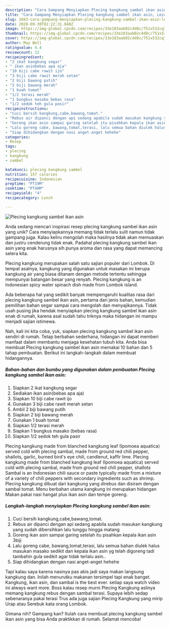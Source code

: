 ```yaml
---
description: "Cara Gampang Menyiapkan Plecing kangkung sambel ikan asin, Lezat Sekali"
title: "Cara Gampang Menyiapkan Plecing kangkung sambel ikan asin, Lezat Sekali"
slug: 1043-cara-gampang-menyiapkan-plecing-kangkung-sambel-ikan-asin-lezat-sekali
date: 2020-09-30T02:22:31.040Z
image: https://img-global.cpcdn.com/recipes/33e183aab02c4d8c/751x532cq70/plecing-kangkung-sambel-ikan-asin-foto-resep-utama.jpg
thumbnail: https://img-global.cpcdn.com/recipes/33e183aab02c4d8c/751x532cq70/plecing-kangkung-sambel-ikan-asin-foto-resep-utama.jpg
cover: https://img-global.cpcdn.com/recipes/33e183aab02c4d8c/751x532cq70/plecing-kangkung-sambel-ikan-asin-foto-resep-utama.jpg
author: May Bell
ratingvalue: 4.4
reviewcount: 12
recipeingredient:
- "2 ikat kangkung segar"
- " ikan asinbebas apa aja"
- "10 biji cabe rawit ijo"
- "3 biji cabe rawit merah setan"
- "2 biji bawang putih"
- "2 biji bawang merah"
- "1 buah tomat"
- "1/2 terasi merah"
- "1 bungkus masako bebas rasa"
- "1/2 sedok teh gula pasir"
recipeinstructions:
- "Cuci bersih kangkung,cabe,bawang,tomat."
- "Rebus air dipanci dengan api sedang apabila sudah masukan kangkung yang sudah dibersihkan lalu tunggu hingga matang"
- "Goreng ikan asin sampai garing setelah itu pisahkan kepala ikan asin 3biji"
- "Lalu goreng cabe, bawang,tomat,terasi, lalu semua bahan diulek halus masukan masako sedikit dan kepala ikan asin yg telah digoreng tadi tambahin gula sedikit agar tidak terlalu asin.."
- "Siap dihidangkan dengan nasi anget-anget hehehe"
categories:
- Resep
tags:
- plecing
- kangkung
- sambel

katakunci: plecing kangkung sambel 
nutrition: 157 calories
recipecuisine: Indonesian
preptime: "PT19M"
cooktime: "PT40M"
recipeyield: "4"
recipecategory: Lunch

---
```



![Plecing kangkung sambel ikan asin](https://img-global.cpcdn.com/recipes/33e183aab02c4d8c/751x532cq70/plecing-kangkung-sambel-ikan-asin-foto-resep-utama.jpg)

Anda sedang mencari inspirasi resep plecing kangkung sambel ikan asin yang unik? Cara menyiapkannya memang tidak terlalu sulit namun tidak gampang juga. Kalau keliru mengolah maka hasilnya tidak akan memuaskan dan justru cenderung tidak enak. Padahal plecing kangkung sambel ikan asin yang enak harusnya sih punya aroma dan rasa yang dapat memancing selera kita.

Plecing kangkung merupakan salah satu sajian populer dari Lombok. Di tempat asalnya, kangkung yang digunakan untuk masakan ini berupa kangkung air yang biasa ditanam dengan metode tertentu sehingga mempunyai batangan besar yang renyah. Plecing kangkung is an Indonesian spicy water spinach dish made from Lombok island.

Ada beberapa hal yang sedikit banyak mempengaruhi kualitas rasa dari plecing kangkung sambel ikan asin, pertama dari jenis bahan, kemudian pemilihan bahan segar sampai cara mengolah dan menyajikannya. Tidak usah pusing jika hendak menyiapkan plecing kangkung sambel ikan asin enak di rumah, karena asal sudah tahu triknya maka hidangan ini mampu menjadi sajian istimewa.


Nah, kali ini kita coba, yuk, siapkan plecing kangkung sambel ikan asin sendiri di rumah. Tetap berbahan sederhana, hidangan ini dapat memberi manfaat dalam membantu menjaga kesehatan tubuh kita. Anda bisa membuat Plecing kangkung sambel ikan asin memakai 10 bahan dan 5 tahap pembuatan. Berikut ini langkah-langkah dalam membuat hidangannya.

<!--inarticleads1-->

##### Bahan-bahan dan bumbu yang digunakan dalam pembuatan Plecing kangkung sambel ikan asin:

1. Siapkan 2 ikat kangkung segar
1. Sediakan  ikan asin(bebas apa aja)
1. Siapkan 10 biji cabe rawit ijo
1. Gunakan 3 biji cabe rawit merah setan
1. Ambil 2 biji bawang putih
1. Siapkan 2 biji bawang merah
1. Gunakan 1 buah tomat
1. Siapkan 1/2 terasi merah
1. Siapkan 1 bungkus masako (bebas rasa)
1. Siapkan 1/2 sedok teh gula pasir


Plecing kangkung made from blanched kangkung leaf (Ipomoea aquatica) served cold with plecing sambal, made from ground red chili pepper, shallots, garlic, burned bird&#39;s eye chili, candlenut, kaffir lime. Plecing kangkung made from blanched kangkung leaf (Ipomoea aquatica) served cold with plecing sambal, made from ground red chili pepper, shallots Sambal is an Indonesian chili sauce or paste typically made from a mixture of a variety of chili peppers with secondary ingredients such as shrimp. Plecing kangkung dibuat dari kangkung yang direbus dan disiram dengan sambal tomat. Menu berbahan utama kangkung ini merupakan hidangan Makan pakai nasi hangat plus ikan asin dan tempe goreng. 

<!--inarticleads2-->

##### Langkah-langkah menyiapkan Plecing kangkung sambel ikan asin:

1. Cuci bersih kangkung,cabe,bawang,tomat.
1. Rebus air dipanci dengan api sedang apabila sudah masukan kangkung yang sudah dibersihkan lalu tunggu hingga matang
1. Goreng ikan asin sampai garing setelah itu pisahkan kepala ikan asin 3biji
1. Lalu goreng cabe, bawang,tomat,terasi, lalu semua bahan diulek halus masukan masako sedikit dan kepala ikan asin yg telah digoreng tadi tambahin gula sedikit agar tidak terlalu asin..
1. Siap dihidangkan dengan nasi anget-anget hehehe


Tapi kalau saya karena nasinya pas abis jadi saya makan langsung kangkung dan. Inilah menurutku makanan tersimpel tapi enak banget. Kangkung, ikan asin, dan sambal is the best ever. setiap saya watch video ini always want more. Boss kalau resep murni Plecing Kangkung aslinya memang kangkung rebus dengan sambal terasi. Supaya lebih sedap sebenaranya pakai terasi Trus ada juga sajian Plecing Kangkung yang mirip Urap atau Serebuk kata orang Lombok. 

Gimana nih? Gampang kan? Itulah cara membuat plecing kangkung sambel ikan asin yang bisa Anda praktikkan di rumah. Selamat mencoba!
